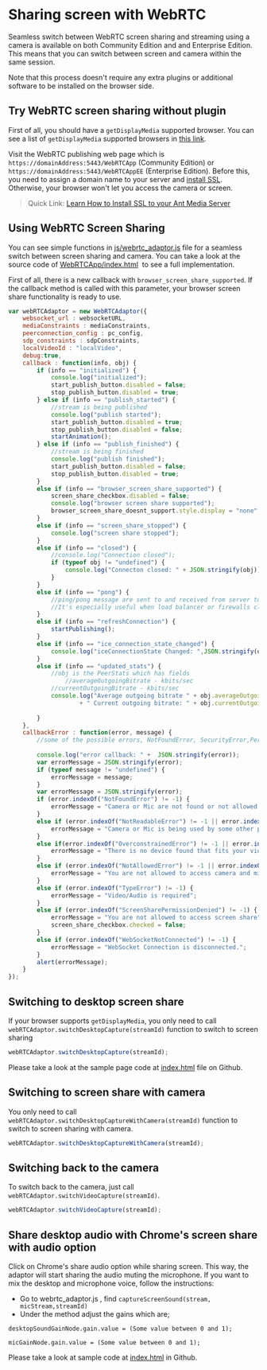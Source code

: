 # Sharing screen with WebRTC

Seamless switch between WebRTC screen sharing and streaming using a camera is available on both Community Edition and and Enterprise Edition. This means that you can switch between screen and camera within the same session.

Note that this process doesn't require any extra plugins or additional software to be installed on the browser side.

## Try WebRTC screen sharing without plugin

First of all, you should have a ```getDisplayMedia``` supported browser. You can see a list of ```getDisplayMedia``` supported browsers in [this link](https://caniuse.com/#search=getDisplayMedia).

Visit the WebRTC publishing web page which is ```https://domainAddress:5443/WebRTCApp``` (Community Edition) or ```https://domainAddress:5443/WebRTCAppEE``` (Enterprise Edition). Before this, you need to assign a domain name to your server and [install SSL](/v1/docs/ssl-setup). Otherwise, your browser won't let you access the camera or screen.

> Quick Link: [Learn How to Install SSL to your Ant Media Server](/guides/installing-on-linux/setting-up-ssl/)

## Using WebRTC Screen Sharing 

You can see simple functions in [js/webrtc\_adaptor.js](https://github.com/ant-media/StreamApp/blob/master/src/main/webapp/js/webrtc_adaptor.js) file for a seamless switch between screen sharing and camera. You can take a look at the source code of [WebRTCApp/index.html](https://github.com/ant-media/StreamApp/blob/master/src/main/webapp/index.html)  to see a full implementation.

First of all, there is a new callback with ```browser_screen_share_supported```. If the callback method is called with this parameter, your browser screen share functionality is ready to use.

```js
var webRTCAdaptor = new WebRTCAdaptor({
	websocket_url : websocketURL,
	mediaConstraints : mediaConstraints,
	peerconnection_config : pc_config,
	sdp_constraints : sdpConstraints,
	localVideoId : "localVideo",
	debug:true,
	callback : function(info, obj) {
		if (info == "initialized") {
			console.log("initialized");
			start_publish_button.disabled = false;
			stop_publish_button.disabled = true;
		} else if (info == "publish_started") {
			//stream is being published
			console.log("publish started");
			start_publish_button.disabled = true;
			stop_publish_button.disabled = false;
			startAnimation();
		} else if (info == "publish_finished") {
			//stream is being finished
			console.log("publish finished");
			start_publish_button.disabled = false;
			stop_publish_button.disabled = true;
		}
		else if (info == "browser_screen_share_supported") {
			screen_share_checkbox.disabled = false;
			console.log("browser screen share supported");
			browser_screen_share_doesnt_support.style.display = "none";
		}
		else if (info == "screen_share_stopped") {
			console.log("screen share stopped");
		}
		else if (info == "closed") {
			//console.log("Connection closed");
			if (typeof obj != "undefined") {
				console.log("Connecton closed: " + JSON.stringify(obj));
			}
		}
		else if (info == "pong") {
			//ping/pong message are sent to and received from server to make the connection alive all the time
			//It's especially useful when load balancer or firewalls close the websocket connection due to inactivity
		}
		else if (info == "refreshConnection") {
			startPublishing();
		}
		else if (info == "ice_connection_state_changed") {
			console.log("iceConnectionState Changed: ",JSON.stringify(obj));
		}
		else if (info == "updated_stats") {
			//obj is the PeerStats which has fields
				//averageOutgoingBitrate - kbits/sec
			//currentOutgoingBitrate - kbits/sec
			console.log("Average outgoing bitrate " + obj.averageOutgoingBitrate + " kbits/sec"
					+ " Current outgoing bitrate: " + obj.currentOutgoingBitrate + " kbits/sec");
				
		}
	},
	callbackError : function(error, message) {
		//some of the possible errors, NotFoundError, SecurityError,PermissionDeniedError
		
		console.log("error callback: " +  JSON.stringify(error));
		var errorMessage = JSON.stringify(error);
		if (typeof message != "undefined") {
			errorMessage = message;
		}
		var errorMessage = JSON.stringify(error);
		if (error.indexOf("NotFoundError") != -1) {
			errorMessage = "Camera or Mic are not found or not allowed in your device";
		}
		else if (error.indexOf("NotReadableError") != -1 || error.indexOf("TrackStartError") != -1) {
			errorMessage = "Camera or Mic is being used by some other process that does not let read the devices";
		}
		else if(error.indexOf("OverconstrainedError") != -1 || error.indexOf("ConstraintNotSatisfiedError") != -1) {
			errorMessage = "There is no device found that fits your video and audio constraints. You may change video and audio constraints"
		}
		else if (error.indexOf("NotAllowedError") != -1 || error.indexOf("PermissionDeniedError") != -1) {
			errorMessage = "You are not allowed to access camera and mic.";
		}
		else if (error.indexOf("TypeError") != -1) {
			errorMessage = "Video/Audio is required";
		}
		else if (error.indexOf("ScreenSharePermissionDenied") != -1) {
			errorMessage = "You are not allowed to access screen share";
			screen_share_checkbox.checked = false;
		}
		else if (error.indexOf("WebSocketNotConnected") != -1) {
			errorMessage = "WebSocket Connection is disconnected.";
		}
		alert(errorMessage);
	}
});
```

## Switching to desktop screen share

If your browser supports ```getDisplayMedia```, you only need to call ```webRTCAdaptor.switchDesktopCapture(streamId)``` function to switch to screen sharing

```js
webRTCAdaptor.switchDesktopCapture(streamId);
```

Please take a look at the sample page code at [index.html](https://github.com/ant-media/StreamApp/blob/master/src/main/webapp/index.html) file on Github.

## Switching to screen share with camera

You only need to call ```webRTCAdaptor.switchDesktopCaptureWithCamera(streamId)``` function to switch to screen sharing with camera.

```js
webRTCAdaptor.switchDesktopCaptureWithCamera(streamId);
```

## Switching back to the camera

To switch back to the camera, just call ```webRTCAdaptor.switchVideoCapture(streamId)```.

```js
webRTCAdaptor.switchVideoCapture(streamId);
```

## Share desktop audio with Chrome's screen share with audio option

Click on Chrome's share audio option while sharing screen. This way, the adaptor will start sharing the audio muting the microphone. If you want to mix the desktop and microphone voice, follow the instructions:

*   Go to webrtc\_adaptor.js , find ```captureScreenSound(stream, micStream,streamId)```
*   Under the method adjust the gains which are;

```desktopSoundGainNode.gain.value = (Some value between 0 and 1);```

```micGainNode.gain.value = (Some value between 0 and 1);```

Please take a look at sample code at [index.html](https://github.com/ant-media/StreamApp/blob/master/src/main/webapp/index.html) in Github.